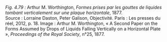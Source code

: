 *Fig. 4.79 :* Arthur M. Worthington, *Formes prises par les gouttes de liquides tombant verticalement sur une plaque horizontale*, 1877.  
Source : Lorraine Daston, Peter Galison, Objectivité. Paris : Les presses du réel, 2012, p. 18. Image : Arthur M. Worthington, « A Second Paper on the Forms Assumed by Drops of Liquids Falling Vertically on a Horizontal Plate », *Proceedings of the Royal Society*, n°25, 1877.